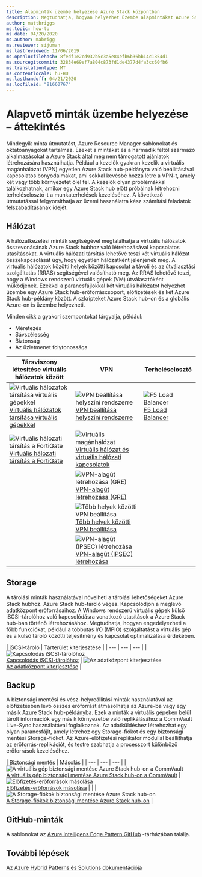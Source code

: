 ```yaml
---
title: Alapminták üzembe helyezése Azure Stack központban
description: Megtudhatja, hogyan helyezhet üzembe alapmintákat Azure Stack hub használatával.
author: mattbriggs
ms.topic: how-to
ms.date: 04/20/2020
ms.author: mabrigg
ms.reviewer: sijuman
ms.lastreviewed: 11/06/2019
ms.openlocfilehash: 8fedf1e2cd932b5c3a5e84efb6b36bb14c1854d1
ms.sourcegitcommit: 32834e69ef7a804c873fd1de4377d4fa3cc60fb6
ms.translationtype: MT
ms.contentlocale: hu-HU
ms.lasthandoff: 04/21/2020
ms.locfileid: "81660767"
---
```

# <a name="deploy-foundational-patterns-overview"></a>Alapvető minták üzembe helyezése – áttekintés


Mindegyik minta útmutatást, Azure Resource Manager sablonokat és oktatóanyagokat tartalmaz. Ezeket a mintákat és a harmadik féltől származó alkalmazásokat a Azure Stack által még nem támogatott ajánlatok létrehozására használhatja. Például a kezelők gyakran kezelik a virtuális magánhálózat (VPN) egyetlen Azure Stack hub-példányra való beállításával kapcsolatos bonyodalmakat, ami sokkal kevésbé hozza létre a VPN-t, amely két vagy több környezetet ölel fel. A kezelők olyan problémákkal találkozhatnak, amikor egy Azure Stack hub előtt próbálnak létrehozni terheléselosztó-t a munkaterhelések kezeléséhez. A következő útmutatással felgyorsíthatja az üzemi használatra kész számítási feladatok felszabadításának idejét.

## <a name="networking"></a>Hálózat

A hálózatkezelési minták segítségével megtalálhatja a virtuális hálózatok összevonásának Azure Stack hubhoz való létrehozásával kapcsolatos utasításokat. A virtuális hálózati társítás lehetővé teszi két virtuális hálózat összekapcsolását úgy, hogy egyetlen hálózatként jelenjenek meg. A virtuális hálózatok közötti helyek közötti kapcsolat a távoli és az útválasztási szolgáltatás (RRAS) segítségével valósítható meg. Az RRAS lehetővé teszi, hogy a Windows rendszerű virtuális gépek (VM) útválasztóként működjenek. Ezekkel a parancsfájlokkal két virtuális hálózatot helyezhet üzembe egy Azure Stack hub-erőforráscsoport, előfizetések és két Azure Stack hub-példány között. A szkripteket Azure Stack hub-on és a globális Azure-on is üzembe helyezheti. 

Minden cikk a gyakori szempontokat tárgyalja, például: 
- Méretezés
- Sávszélesség
- Biztonság
- Az üzletmenet folytonossága

|  Társviszony létesítése virtuális hálózatok között  |  VPN  |  Terheléselosztó  |
| --- | --- | --- |
| ![Virtuális hálózatok társítása virtuális gépekkel](media/deploy-foundational-patterns/icon-networking-61-virtual-networks.svg)<br>[Virtuális hálózatok társítása virtuális gépekkel](azure-stack-network-howto-vnet-peering.md) | ![VPN beállítása helyszíni rendszerre](media/deploy-foundational-patterns/icon-networking-63-virtual-network-gateways.svg)<br>[VPN beállítása helyszíni rendszerre](azure-stack-network-howto-vnet-to-onprem.md) | ![F5 Load Balancer](media/deploy-foundational-patterns/icon-networking-62-load-balancers.svg)<br>[F5 Load Balancer](network-howto-f5.md) |
| ![Virtuális hálózati társítás a FortiGate](media/deploy-foundational-patterns/icon-networking-61-virtual-networks.svg)<br>[Virtuális hálózati társítás a FortiGate](azure-stack-network-howto-vnet-to-vnet.md) | ![Virtuális magánhálózat](media/deploy-foundational-patterns/icon-networking-63-virtual-network-gateways.svg)<br>[Virtuális hálózat és virtuális hálózati kapcsolatok](azure-stack-network-howto-vnet-to-vnet-stacks.md) |  |
|  | ![VPN-alagút létrehozása (GRE)](media/deploy-foundational-patterns/icon-networking-63-virtual-network-gateways.svg)<br>[VPN-alagút létrehozása (GRE)](network-howto-vpn-tunnel-gre.md) | |
|  | ![Több helyek közötti VPN beállítása](media/deploy-foundational-patterns/icon-networking-63-virtual-network-gateways.svg)<br>[Több helyek közötti VPN beállítása](network-howto-vpn-tunnel.md) | |
|  | ![VPN-alagút (IPSEC) létrehozása](media/deploy-foundational-patterns/icon-networking-63-virtual-network-gateways.svg)<br>[VPN-alagút (IPSEC) létrehozása](network-howto-vpn-tunnel-ipsec.md)| |


## <a name="storage"></a>Storage

A tárolási minták használatával növelheti a tárolási lehetőségeket Azure Stack hubhoz. Azure Stack hub-tároló véges. Kapcsolódjon a meglévő adatközpont erőforrásaihoz. A Windows rendszerű virtuális gépek külső iSCSI-tárolóhoz való kapcsolódásra vonatkozó utasítások a Azure Stack hub-ban történő létrehozásához. Megtudhatja, hogyan engedélyezheti a főbb funkciókat, például a többutas I/O (MPIO) szolgáltatást a virtuális gép és a külső tároló közötti teljesítmény és kapcsolat optimalizálása érdekében.

| iSCSI-tároló | Tárterület kiterjesztése |
| --- | --- | --- |
| ![Kapcsolódás iSCSI-tárolóhoz](media/deploy-foundational-patterns/icon-storage-87-storage-accounts-classic.svg)<br>[Kapcsolódás iSCSI-tárolóhoz](azure-stack-network-howto-iscsi-storage.md) | ![Az adatközpont kiterjesztése](media/deploy-foundational-patterns/icon-storage-88-recovery-services-vaults.svg)<br>[Az adatközpont kiterjesztése](azure-stack-network-howto-extend-datacenter.md) |

## <a name="backup"></a>Backup

A biztonsági mentési és vész-helyreállítási minták használatával az előfizetésben lévő összes erőforrást átmásolhatja az Azure-ba vagy egy másik Azure Stack hub-példányba. Ezek a minták a virtuális gépeken belül tárolt információk egy másik környezetbe való replikálásához a CommVault Live-Sync használatával foglalkoznak. Az adatküldéshez létrehozhat egy olyan parancsfájlt, amely létrehoz egy Storage-fiókot és egy biztonsági mentési Storage-fiókot. Az Azure-előfizetési replikátor modullal beállíthatja az erőforrás-replikációt, és testre szabhatja a processzort különböző erőforrások kezeléséhez. 



|  Biztonsági mentés  |  Másolás  |
| --- | --- | --- |
| ![A virtuális gép biztonsági mentése Azure Stack hub-on a CommVault](media/deploy-foundational-patterns/icon-storage-100-import-export-jobs.svg)<br>[A virtuális gép biztonsági mentése Azure Stack hub-on a CommVault](azure-stack-network-howto-backup-commvault.md) | ![Előfizetés-erőforrások másolása](media/deploy-foundational-patterns/icon-storage-94-data-box.svg)<br>[Előfizetés-erőforrások másolása](azure-stack-network-howto-backup-replicator.md) |
|  | ![A Storage-fiókok biztonsági mentése Azure Stack hub-on](media/deploy-foundational-patterns/icon-storage-93-storage-sync-services.svg)<br>[A Storage-fiókok biztonsági mentése Azure Stack hub-on](azure-stack-network-howto-backup-storage.md)  |

## <a name="github-samples"></a>GitHub-minták

A sablonokat az [Azure intelligens Edge Pattern GitHub](https://github.com/Azure-Samples/azure-intelligent-edge-patterns) -tárházában találja.

## <a name="next-steps"></a>További lépések

[Az Azure Hybrid Patterns és Solutions dokumentációja](https://docs.microsoft.com/azure-stack/hybrid/)
